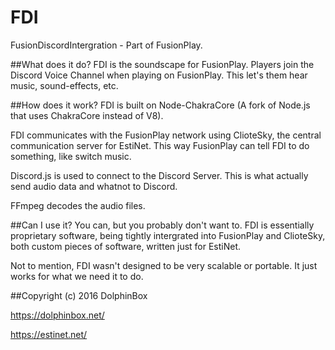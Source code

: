 # FDI
FusionDiscordIntergration - Part of FusionPlay.

##What does it do?
FDI is the soundscape for FusionPlay. Players join the Discord Voice Channel when playing on FusionPlay.
This let's them hear music, sound-effects, etc.

##How does it work?
FDI is built on Node-ChakraCore (A fork of Node.js that uses ChakraCore instead of V8).

FDI communicates with the FusionPlay network using ClioteSky, the central communication server for EstiNet. This way FusionPlay can tell FDI to do something, like switch music.

Discord.js is used to connect to the Discord Server. This is what actually send audio data and whatnot to Discord.

FFmpeg decodes the audio files.

##Can I use it?
You can, but you probably don't want to. FDI is essentially proprietary software, being tightly intergrated into FusionPlay and ClioteSky, both custom pieces of software, written just for EstiNet.

Not to mention, FDI wasn't designed to be very scalable or portable. It just works for what we need it to do.

##Copyright
(c) 2016 DolphinBox

https://dolphinbox.net/

https://estinet.net/

